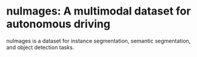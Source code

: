 # nuImages: A multimodal dataset for autonomous driving

nuImages is a dataset for instance segmentation, semantic segmentation, and object detection tasks.